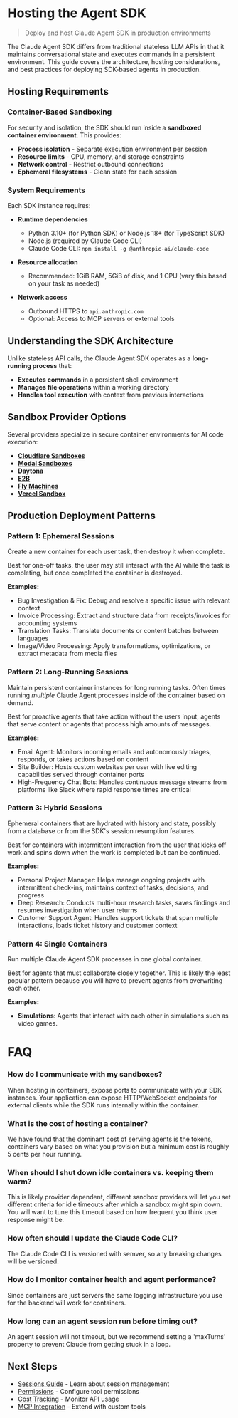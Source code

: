 # Hosting the Agent SDK

> Deploy and host Claude Agent SDK in production environments

The Claude Agent SDK differs from traditional stateless LLM APIs in that it maintains conversational state and executes commands in a persistent environment. This guide covers the architecture, hosting considerations, and best practices for deploying SDK-based agents in production.

## Hosting Requirements

### Container-Based Sandboxing

For security and isolation, the SDK should run inside a **sandboxed container environment**. This provides:

* **Process isolation** - Separate execution environment per session
* **Resource limits** - CPU, memory, and storage constraints
* **Network control** - Restrict outbound connections
* **Ephemeral filesystems** - Clean state for each session

### System Requirements

Each SDK instance requires:

* **Runtime dependencies**
  * Python 3.10+ (for Python SDK) or Node.js 18+ (for TypeScript SDK)
  * Node.js (required by Claude Code CLI)
  * Claude Code CLI: `npm install -g @anthropic-ai/claude-code`

* **Resource allocation**
  * Recommended: 1GiB RAM, 5GiB of disk, and 1 CPU (vary this based on your task as needed)

* **Network access**
  * Outbound HTTPS to `api.anthropic.com`
  * Optional: Access to MCP servers or external tools

## Understanding the SDK Architecture

Unlike stateless API calls, the Claude Agent SDK operates as a **long-running process** that:

* **Executes commands** in a persistent shell environment
* **Manages file operations** within a working directory
* **Handles tool execution** with context from previous interactions

## Sandbox Provider Options

Several providers specialize in secure container environments for AI code execution:

* **[Cloudflare Sandboxes](https://github.com/cloudflare/sandbox-sdk)**
* **[Modal Sandboxes](https://modal.com/docs/guide/sandbox)**
* **[Daytona](https://www.daytona.io/)**
* **[E2B](https://e2b.dev/)**
* **[Fly Machines](https://fly.io/docs/machines/)**
* **[Vercel Sandbox](https://vercel.com/docs/functions/sandbox)**

## Production Deployment Patterns

### Pattern 1: Ephemeral Sessions

Create a new container for each user task, then destroy it when complete.

Best for one-off tasks, the user may still interact with the AI while the task is completing, but once completed the container is destroyed.

**Examples:**

* Bug Investigation & Fix: Debug and resolve a specific issue with relevant context
* Invoice Processing: Extract and structure data from receipts/invoices for accounting systems
* Translation Tasks: Translate documents or content batches between languages
* Image/Video Processing: Apply transformations, optimizations, or extract metadata from media files

### Pattern 2: Long-Running Sessions

Maintain persistent container instances for long running tasks. Often times running *multiple* Claude Agent processes inside of the container based on demand.

Best for proactive agents that take action without the users input, agents that serve content or agents that process high amounts of messages.

**Examples:**

* Email Agent: Monitors incoming emails and autonomously triages, responds, or takes actions based on content
* Site Builder: Hosts custom websites per user with live editing capabilities served through container ports
* High-Frequency Chat Bots: Handles continuous message streams from platforms like Slack where rapid response times are critical

### Pattern 3: Hybrid Sessions

Ephemeral containers that are hydrated with history and state, possibly from a database or from the SDK's session resumption features.

Best for containers with intermittent interaction from the user that kicks off work and spins down when the work is completed but can be continued.

**Examples:**

* Personal Project Manager: Helps manage ongoing projects with intermittent check-ins, maintains context of tasks, decisions, and progress
* Deep Research: Conducts multi-hour research tasks, saves findings and resumes investigation when user returns
* Customer Support Agent: Handles support tickets that span multiple interactions, loads ticket history and customer context

### Pattern 4: Single Containers

Run multiple Claude Agent SDK processes in one global container.

Best for agents that must collaborate closely together. This is likely the least popular pattern because you will have to prevent agents from overwriting each other.

**Examples:**

* **Simulations**: Agents that interact with each other in simulations such as video games.

# FAQ

### How do I communicate with my sandboxes?

When hosting in containers, expose ports to communicate with your SDK instances. Your application can expose HTTP/WebSocket endpoints for external clients while the SDK runs internally within the container.

### What is the cost of hosting a container?

We have found that the dominant cost of serving agents is the tokens, containers vary based on what you provision but a minimum cost is roughly 5 cents per hour running.

### When should I shut down idle containers vs. keeping them warm?

This is likely provider dependent, different sandbox providers will let you set different criteria for idle timeouts after which a sandbox might spin down.
You will want to tune this timeout based on how frequent you think user response might be.

### How often should I update the Claude Code CLI?

The Claude Code CLI is versioned with semver, so any breaking changes will be versioned.

### How do I monitor container health and agent performance?

Since containers are just servers the same logging infrastructure you use for the backend will work for containers.

### How long can an agent session run before timing out?

An agent session will not timeout, but we recommend setting a 'maxTurns' property to prevent Claude from getting stuck in a loop.

## Next Steps

* [Sessions Guide](/en/api/agent-sdk/sessions) - Learn about session management
* [Permissions](/en/api/agent-sdk/permissions) - Configure tool permissions
* [Cost Tracking](/en/api/agent-sdk/cost-tracking) - Monitor API usage
* [MCP Integration](/en/api/agent-sdk/mcp) - Extend with custom tools

